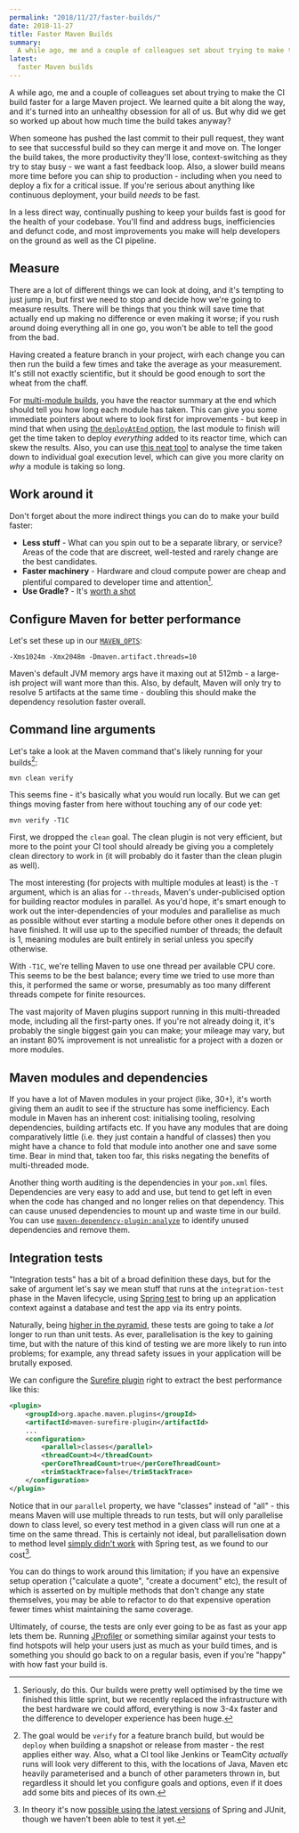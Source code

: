```yaml
---
permalink: "2018/11/27/faster-builds/"
date: 2018-11-27
title: Faster Maven Builds
summary:
  A while ago, me and a couple of colleagues set about trying to make the CI build faster for a large Maven project. Along the way, it's turned into an unhealthy obsession for all of us. But why did we get so worked up about how much time the build takes anyway?
latest:
  faster Maven builds
---
```


A while ago, me and a couple of colleagues set about trying to make the CI build faster for a large Maven project. We learned quite a bit along the way, and it's turned into an unhealthy obsession for all of us. But why did we get so worked up about how much time the build takes anyway?

When someone has pushed the last commit to their pull request, they want to see that successful build so they can merge it and move on. The longer the build takes, the more productivity they'll lose, context-switching as they try to stay busy - we want a fast feedback loop. Also, a slower build means more time before you can ship to production - including when you need to deploy a fix for a critical issue. If you're serious about anything like continuous deployment, your build _needs_ to be fast.

In a less direct way, continually pushing to keep your builds fast is good for the health of your codebase. You'll find and address bugs, inefficiencies and defunct code, and most improvements you make will help developers on the ground as well as the CI pipeline.

## Measure

There are a lot of different things we can look at doing, and it's tempting to just jump in, but first we need to stop and decide how we're going to measure results. There will be things that you think will save time that actually end up making no difference or even making it worse; if you rush around doing everything all in one go, you won't be able to tell the good from the bad.

Having created a feature branch in your project, wirh each change you can then run the build a few times and take the average as your measurement. It's still not exactly scientific, but it should be good enough to sort the wheat from the chaff.

For [multi-module builds](https://maven.apache.org/guides/mini/guide-multiple-modules.html), you have the reactor summary at the end which should tell you how long each module has taken. This can give you some immediate pointers about where to look first for improvements - but keep in mind that when using [the `deployAtEnd` option](https://maven.apache.org/plugins/maven-deploy-plugin/deploy-mojo.html#deployAtEnd), the last module to finish will get the time taken to deploy _everything_ added to its reactor time, which can skew the results. Also, you can use [this neat tool](https://github.com/jcgay/maven-profiler) to analyse the time taken down to individual goal execution level, which can give you more clarity on _why_ a module is taking so long.

## Work around it

Don't forget about the more indirect things you can do to make your build faster:

- **Less stuff** - What can you spin out to be a separate library, or service? Areas of the code that are discreet, well-tested and rarely change are the best candidates.
- **Faster machinery** - Hardware and cloud compute power are cheap and plentiful compared to developer time and attention[^tcproject].
- **Use Gradle?** - It's [worth a shot](https://gradle.org/gradle-vs-maven-performance/)

[^tcproject]: Seriously, do this. Our builds were pretty well optimised by the time we finished this little sprint, but we recently replaced the infrastructure with the best hardware we could afford, everything is now 3-4x faster and the difference to developer experience has been huge.

## Configure Maven for better performance

Let's set these up in our [`MAVEN_OPTS`](https://maven.apache.org/configure.html#MAVEN_OPTS_environment_variable:):

```
-Xms1024m -Xmx2048m -Dmaven.artifact.threads=10
```

Maven's default JVM memory args have it maxing out at 512mb - a large-ish project will want more than this. Also, by default, Maven will only try to resolve 5 artifacts at the same time - doubling this should make the dependency resolution faster overall.

## Command line arguments

Let's take a look at the Maven command that's likely running for your builds[^command]:

```
mvn clean verify
```

[^command]: The goal would be `verify` for a feature branch build, but would be `deploy` when building a snapshot or release from master - the rest applies either way. Also, what a CI tool like Jenkins or TeamCity _actually_ runs will look very different to this, with the locations of Java, Maven etc heavily parameterised and a bunch of other parameters thrown in, but regardless it should let you configure goals and options, even if it does add some bits and pieces of its own.

This seems fine - it's basically what you would run locally. But we can get things moving faster from here without touching any of our code yet:

```
mvn verify -T1C
```

First, we dropped the `clean` goal. The clean plugin is not very efficient, but more to the point your CI tool should already be giving you a completely clean directory to work in (it will probably do it faster than the clean plugin as well).

The most interesting (for projects with multiple modules at least) is the `-T` argument, which is an alias for `--threads`, Maven's under-publicised option for building reactor modules in parallel. As you'd hope, it's smart enough to work out the inter-dependencies of your modules and parallelise as much as possible without ever starting a module before other ones it depends on have finished. It will use up to the specified number of threads; the default is 1, meaning modules are built entirely in serial unless you specify otherwise.

With `-T1C`, we're telling Maven to use one thread per available CPU core. This seems to be the best balance; every time we tried to use more than this, it performed the same or worse, presumably as too many different threads compete for finite resources.

The vast majority of Maven plugins support running in this multi-threaded mode, including all the first-party ones. If you're not already doing it, it's probably the single biggest gain you can make; your mileage may vary, but an instant 80% improvement is not unrealistic for a project with a dozen or more modules.

## Maven modules and dependencies

If you have a lot of Maven modules in your project (like, 30+), it's worth giving them an audit to see if the structure has some inefficiency. Each module in Maven has an inherent cost: initialising tooling, resolving dependencies, building artifacts etc. If you have any modules that are doing comparatively little (i.e. they just contain a handful of classes) then you might have a chance to fold that module into another one and save some time. Bear in mind that, taken too far, this risks negating the benefits of multi-threaded mode.

Another thing worth auditing is the dependencies in your `pom.xml` files. Dependencies are very easy to add and use, but tend to get left in even when the code has changed and no longer relies on that dependency. This can cause unused dependencies to mount up and waste time in our build. You can use [`maven-dependency-plugin:analyze`](https://maven.apache.org/plugins/maven-dependency-plugin/analyze-mojo.html) to identify unused dependencies and remove them.

## Integration tests

"Integration tests" has a bit of a broad definition these days, but for the sake of argument let's say we mean stuff that runs at the `integration-test` phase in the Maven lifecycle, using [Spring test](https://docs.spring.io/spring/docs/current/spring-framework-reference/testing.html#integration-testing) to bring up an application context against a database and test the app via its entry points.

Naturally, being [higher in the pyramid](https://martinfowler.com/articles/practical-test-pyramid.html), these tests are going to take a _lot_ longer to run than unit tests. As ever, parallelisation is the key to gaining time, but with the nature of this kind of testing we are more likely to run into problems; for example, any thread safety issues in your application will be brutally exposed.

We can configure the [Surefire plugin](https://maven.apache.org/surefire/maven-surefire-plugin/) right to extract the best performance like this:

```xml
<plugin>
    <groupId>org.apache.maven.plugins</groupId>
    <artifactId>maven-surefire-plugin</artifactId>
    ...
    <configuration>
        <parallel>classes</parallel>
        <threadCount>4</threadCount>
        <perCoreThreadCount>true</perCoreThreadCount>
        <trimStackTrace>false</trimStackTrace>
    </configuration>
</plugin>
```

Notice that in our `parallel` property, we have "classes" instead of "all" - this means Maven will use multiple threads to run tests, but will only parallelise down to class level, so every test method in a given class will run one at a time on the same thread. This is certainly not ideal, but parallelisation down to method level [simply didn't work](https://stackoverflow.com/questions/26882936/why-does-springjunit4classrunner-not-work-with-surefire-parallel-methods) with Spring test, as we found to our cost[^2].

[^2]: In theory it's now [possible using the latest versions](https://jira.spring.io/browse/SPR-5863) of Spring and JUnit, though we haven't been able to test it yet.

You can do things to work around this limitation; if you have an expensive setup operation ("calculate a quote", "create a document" etc), the result of which is asserted on by multiple methods that don't change any state themselves, you may be able to refactor to do that expensive operation fewer times whist maintaining the same coverage.

Ultimately, of course, the tests are only ever going to be as fast as your app lets them be. Running [JProfiler](https://www.ej-technologies.com/products/jprofiler/overview.html) or something similar against your tests to find hotspots will help your users just as much as your build times, and is something you should go back to on a regular basis, even if you're "happy" with how fast your build is.
